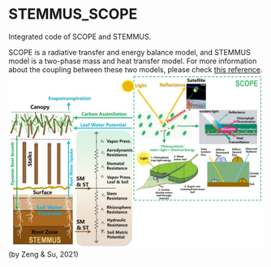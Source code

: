 # STEMMUS_SCOPE

Integrated code of SCOPE and STEMMUS.

SCOPE is a radiative transfer and energy balance model, and STEMMUS model is a two-phase mass and heat transfer model. For more information about the coupling between these two models, please check [this reference](https://gmd.copernicus.org/articles/14/1379/2021/).
![img](https://raw.githubusercontent.com/EcoExtreML/STEMMUS_SCOPE/main/docs/assets/imgs/coupling_scheme.png)
(by Zeng & Su, 2021)